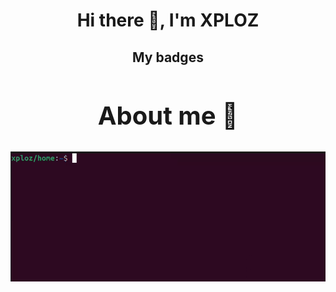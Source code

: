 <div align="center">
    <h1>Hi there 👋, I'm XPLOZ</h1>
</div>
<div align="center">
    <h2>My badges</h2>
    <!-- my-badges start -->
    <!-- my-badges end -->
</div>

<div align="center">
    <h2 style="border-bottom: none; font-size: 40px;">About me 📖</h2>
    <img src="presentation.gif" width="800px">
</div>
